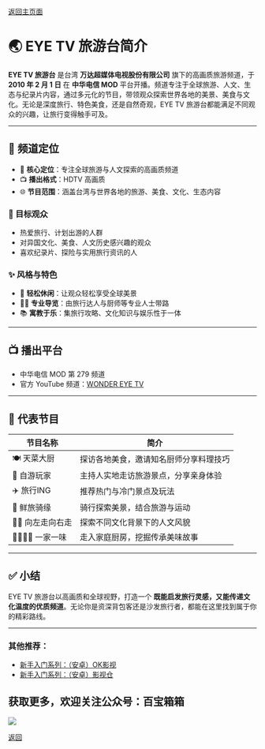 [返回主页面](..)

# 🌏 EYE TV 旅游台简介

**EYE TV 旅游台** 是台湾 **万达超媒体电视股份有限公司** 旗下的高画质旅游频道，于 **2010 年 2 月 1 日** 在 **中华电信 MOD** 平台开播。频道专注于全球旅游、人文、生态与纪录片内容，通过多元化的节目，带领观众探索世界各地的美景、美食与文化。无论是深度旅行、特色美食，还是自然奇观，EYE TV 旅游台都能满足不同观众的兴趣，让旅行变得触手可及。

---

## 🧭 频道定位

- 🎯 **核心定位**：专注全球旅游与人文探索的高画质频道  
- 📺 **播出格式**：HDTV 高画质  
- 🌐 **节目范围**：涵盖台湾与世界各地的旅游、美食、文化、生态内容  

### 👥 目标观众
- 热爱旅行、计划出游的人群  
- 对异国文化、美食、人文历史感兴趣的观众  
- 喜欢纪录片、探险与实用旅行资讯的人  

### ✨ 风格与特色
- 🎒 **轻松休闲**：让观众轻松享受全球美景  
- 👨‍🍳 **专业导览**：由旅行达人与厨师等专业人士带路  
- 📚 **寓教于乐**：集旅行攻略、文化知识与娱乐性于一体  

---

## 📺 播出平台

- 中华电信 MOD 第 279 频道  
- 官方 YouTube 频道：[WONDER EYE TV](https://www.youtube.com/@wondereyetv)

---

## 📌 代表节目

| 节目名称       | 简介                          |
|----------------|-------------------------------|
| 🍽️ 天菜大厨     | 探访各地美食，邀请知名厨师分享料理技巧 |
| 🧳 自游玩家     | 主持人实地走访旅游景点，分享亲身体验  |
| ✈️ 旅行ING     | 推荐热门与冷门景点及玩法         |
| 🚴 鲜旅骑缘     | 骑行探索美景，结合旅游与运动       |
| 🚶‍♂️ 向左走向右走 | 探索不同文化背景下的人文风貌       |
| 👨‍👩‍👧‍👦 一家一味 | 走入家庭厨房，挖掘传承美味故事       |

---

## ✅ 小结

EYE TV 旅游台以高画质和全球视野，打造一个 **既能启发旅行灵感，又能传递文化温度的优质频道**。无论你是资深背包客还是沙发旅行者，都能在这里找到属于你的精彩路线。

---

### 其他推荐：
*   [新手入门系列：（安卓）OK影视](./docs/022_OK_Pro.md)
*   [新手入门系列：（安卓）影视仓](../docs/017_YingShiCang.md)

## 获取更多，欢迎关注公众号：百宝箱箱
<img src="../assets/GongZhongHao.png" style="max-width:100%; height:auto;">

[返回](..)
